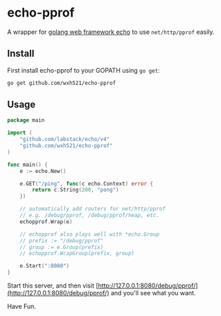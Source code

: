 echo-pprof
========

A wrapper for [golang web framework echo](https://github.com/labstack/echo) to use `net/http/pprof` easily.

## Install

First install echo-pprof to your GOPATH using `go get`:

```sh
go get github.com/wxh521/echo-pprof
```

## Usage

```go
package main

import (
	"github.com/labstack/echo/v4"
	"github.com/wxh521/echo-pprof"
)

func main() {
	e := echo.New()

	e.GET("/ping", func(c echo.Context) error {
		return c.String(200, "pong")
	})

	// automatically add routers for net/http/pprof
	// e.g. /debug/pprof, /debug/pprof/heap, etc.
	echopprof.Wrap(e)

	// echopprof also plays well with *echo.Group
	// prefix := "/debug/pprof"
	// group := e.Group(prefix)
	// echopprof.WrapGroup(prefix, group)

	e.Start(":8080")
}
```

Start this server, and then visit [http://127.0.0.1:8080/debug/pprof/](http://127.0.0.1:8080/debug/pprof/) and you'll see what you want.

Have Fun.
